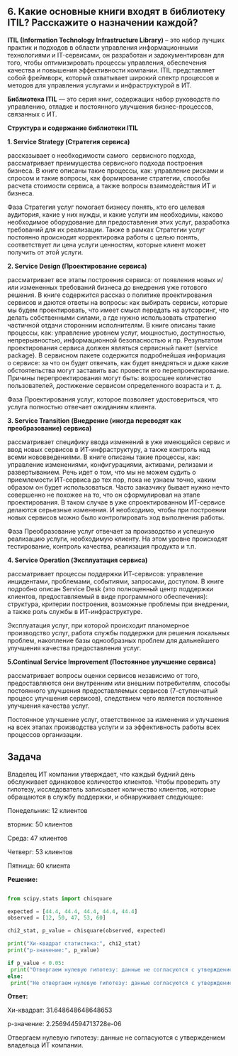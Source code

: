 ## 6. Какие основные книги входят в библиотеку ITIL? Расскажите о назначении каждой?
**ITIL (Information Technology Infrastructure Library)** – это набор лучших 
практик и подходов в области управления информационными технологиями 
и IT-сервисами, он разработан и задокументирован для того, чтобы 
оптимизировать процессы управления, обеспечения качества и повышения 
эффективности компании. ITIL представляет собой фреймворк, который 
охватывает широкий спектр процессов и методов для управления услугами и 
инфраструктурой в ИТ.

**Библиотека ITIL** — это серия книг, 
содержащих набор руководств по управлению, отладке и постоянного 
улучшения бизнес-процессов, связанных с ИТ.

**Структура и содержание библиотеки ITIL**

**1. Service Strategy (Стратегия сервиса)**

рассказывает о необходимости самого сервисного подхода, рассматривает 
преимущества сервисного подхода построения бизнеса. В книге описаны 
такие процессы, как: управление рисками и спросом и такие вопросы, как 
формирование стратегии, способы расчета стоимости сервиса, а также 
вопросы взаимодействия ИТ и бизнеса.

Фаза Стратегия услуг помогает бизнесу понять, кто его целевая 
аудитория, какие у них нужды, и какие услуги им 
необходимы, каково необходимое оборудование для предоставления 
этих услуг, разработка требований для их реализации. Также в рамках 
Стратегии услуг постоянно происходит корректировка работы с целью 
понять, соответствует ли цена услуги ценностям, которые клиент 
может получить от этой услуги.

**2. Service Design (Проектирование сервиса)**

рассматривает все этапы построения сервиса: от появления новых и/или 
измененных требований бизнеса до внедрения уже готового решения. В 
книге содержится рассказ о политике проектирования сервисов и даются 
ответы на вопросы: как выбирать сервисы, которые мы будем проектировать, 
что имеет смысл передать на аутсорсинг, что делать собственными силами, а 
где нужно использовать стратегию частичной отдачи сторонним 
исполнителям. В книге описаны такие процессы, как: управление уровнем 
услуг, мощностью, доступностью, непрерывностью, информационной 
безопасностью и пр.
Результатом проектирования сервиса должен являться сервисный пакет 
(service package). В сервисном пакете содержится подробнейшая информация 
о сервисе: за что он будет отвечать, как будет внедряться и даже какие 
обстоятельства могут заставить вас провести его перепроектирование. 
Причины перепроектирования могут быть: возросшее количество 
пользователей, достижение сервисом определенного возраста и т. д.

Фаза Проектирования услуг, которое позволяет удостовериться, что 
услуга полностью отвечает ожиданиям клиента.

**3. Service Transition (Внедрение (иногда переводят как 
преобразование) сервиса)**

рассматривает специфику ввода изменений в уже имеющийся сервис и ввод 
новых сервисов в ИТ-инфраструктуру, а также контроль над всеми 
нововведениями. В книге описаны такие процессы, как: управление 
изменениями, конфигурациями, активами, релизами и развертыванием.
Речь идет о том, что мы не можем судить о приемлемости ИТ-сервиса до тех 
пор, пока не узнаем точно, каким образом он будет использоваться. Часто 
заказчику бывает нужно нечто совершенно не похожее на то, что он 
сформулировал на этапе проектирования. В таком случае в уже 
спроектированном ИТ-сервисе делаются серьезные изменения. И 
необходимо, чтобы при построении новых сервисов можно было 
контролировать ход выполнения работы. 

Фаза Преобразование услуг отвечает за производство и успешную 
реализацию услуги, необходимую клиенту. На этом уровне происходят 
тестирование, контроль качества, реализация продукта и т.п.

**4. Service Operation (Эксплуатация сервиса)**

рассматривает процессы поддержки ИТ-сервисов: управление инцидентами, 
проблемами, событиями, запросами, доступом. В книге подробно описан 
Service Desk (это полноценный центр поддержки клиентов, предоставляемый в виде программного обеспечения):
структура, критерии построения, возможные проблемы при внедрении, а также роль 
службы в ИТ-инфраструктуре.

Эксплуатация услуг, при которой происходит планомерное 
производство услуг, работа службы поддержки для решения локальных 
проблем, накопление базы однообразных проблем для дальнейшего 
улучшения качества предоставления услуг.

**5.Continual Service Improvement (Постоянное улучшение сервиса)**

рассматривает вопросы оценки сервисов независимо от того, 
предоставляются они внутренним или внешним потребителям, способы 
постоянного улучшения предоставляемых сервисов (7-ступенчатый процесс 
улучшения сервисов), следствием чего является постоянное улучшения 
качества услуг.

Постоянное улучшение услуг, ответственное за изменения и 
улучшения на всех этапах производства услуги и за эффективность 
работы всех процессов организации.

## Задача
Владелец ИТ компании утверждает, что каждый будний день обслуживает одинаковое количество клиентов.
Чтобы проверить эту гипотезу, исследователь записывает количество клиентов, которые обращаются в службу поддержки, и обнаруживает следующее:

Понедельник: 12 клиентов

вторник: 50 клиентов

Среда: 47 клиентов

Четверг: 53 клиентов

Пятница: 60 клиента

**Решение:**
``` python

from scipy.stats import chisquare

expected = [44.4, 44.4, 44.4, 44.4, 44.4] 
observed = [12, 50, 47, 53, 60]

chi2_stat, p_value = chisquare(observed, expected)

print("Хи-квадрат статистика:", chi2_stat)
print("p-значение:", p_value)

if p_value < 0.05:
 print("Отвергаем нулевую гипотезу: данные не согласуются с утверждением владельца ИТ компании.")
else:
 print("Не отвергаем нулевую гипотезу: данные согласуются с утверждением владельца ИТ компании.")
```
**Ответ:**

Хи-квадрат: 31.648648648648653

р-значение: 2.256944594713728e-06

Отвергаем нулевую гипотезу: данные не согласуются с утверждением владельца ИТ компании.
